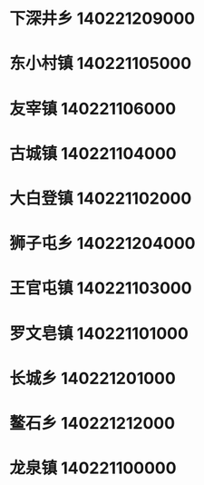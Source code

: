 # 下深井乡 140221209000
# 东小村镇 140221105000
# 友宰镇 140221106000
# 古城镇 140221104000
# 大白登镇 140221102000
# 狮子屯乡 140221204000
# 王官屯镇 140221103000
# 罗文皂镇 140221101000
# 长城乡 140221201000
# 鳌石乡 140221212000
# 龙泉镇 140221100000
